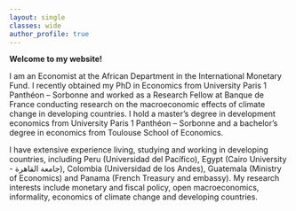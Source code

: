 ```yaml
---
layout: single
classes: wide
author_profile: true
---
```


**Welcome to my website!**  

I am an Economist at the African Department in the International Monetary Fund. I recently obtained my PhD in Economics from University Paris 1 Panthéon – Sorbonne and worked as a Research Fellow at Banque de France conducting research on the macroeconomic effects of climate change in developing countries. I hold a master’s degree in development economics from University Paris 1 Panthéon – Sorbonne and a bachelor’s degree in economics from Toulouse School of Economics.  

I have extensive experience living, studying and working in developing countries, including Peru (Universidad del Pacífico), Egypt (Cairo University - جامعة القاهرة), Colombia (Universidad de los Andes), Guatemala (Ministry of Economics) and Panama (French Treasury and embassy). My research interests include monetary and fiscal policy, open macroeconomics, informality, economics of climate change and developing countries.
